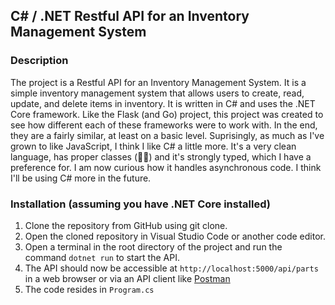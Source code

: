 ## C# / .NET Restful API for an Inventory Management System

### Description

The project is a Restful API for an Inventory Management System. It is a simple inventory management system that allows users to create, read, update, and delete items in inventory. It is written in C# and uses the .NET Core framework. Like the Flask (and Go) project, this project was created to see how different each of these frameworks were to work with. In the end, they are a fairly similar, at least on a basic level. Suprisingly, as much as I've grown to like JavaScript, I think I like C# a little more. It's a very clean language, has proper classes (👏🏻) and it's strongly typed, which I have a preference for. I am now curious how it handles asynchronous code. I think I'll be using C# more in the future.

### Installation (assuming you have .NET Core installed)

1. Clone the repository from GitHub using git clone.
2. Open the cloned repository in Visual Studio Code or another code editor.
3. Open a terminal in the root directory of the project and run the command `dotnet run` to start the API.
4. The API should now be accessible at `http://localhost:5000/api/parts` in a web browser or via an API client like [Postman](https://www.postman.com)
5. The code resides in `Program.cs`
